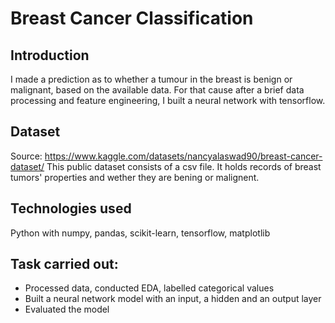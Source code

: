 # Breast Cancer Classification

## Introduction
I made a prediction as to whether a tumour in the breast is benign or malignant, based on the available data. For that cause after a brief data processing and feature engineering, I built a neural network with tensorflow.

## Dataset
Source: https://www.kaggle.com/datasets/nancyalaswad90/breast-cancer-dataset/
This public dataset consists of a csv file. It holds records of breast tumors' properties and wether they are bening or malignent.

## Technologies used
Python with numpy, pandas, scikit-learn, tensorflow, matplotlib

## Task carried out:
- Processed data, conducted EDA, labelled categorical values
- Built a neural network model with an input, a hidden and an output layer
- Evaluated the model
